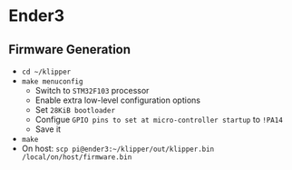 # Ender3

## Firmware Generation

* `cd ~/klipper`
* `make menuconfig`
    * Switch to `STM32F103` processor 
    * Enable extra low-level configuration options
    * Set `28KiB bootloader`
    * Configue `GPIO pins to set at micro-controller startup` to `!PA14`
    * Save it
* `make`
* On host: `scp pi@ender3:~/klipper/out/klipper.bin /local/on/host/firmware.bin` 
